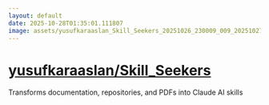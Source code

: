 ```yaml
---
layout: default
date: 2025-10-28T01:35:01.111807
image: assets/yusufkaraaslan_Skill_Seekers_20251026_230009_009_20251027_001955_d6475e--20251027T012008860--cropped.png
---
```


# [yusufkaraaslan/Skill_Seekers](https://github.com/yusufkaraaslan/Skill_Seekers/)

Transforms documentation, repositories, and PDFs into Claude AI skills
